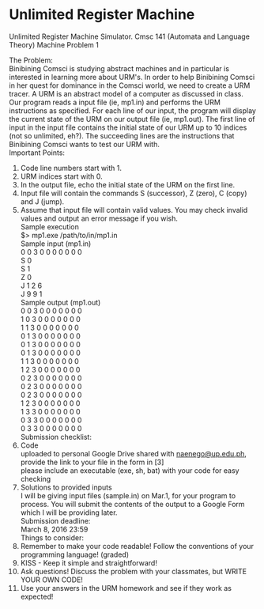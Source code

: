 # Unlimited Register Machine  
Unlimited Register Machine Simulator. Cmsc 141 (Automata and Language Theory) Machine Problem 1  

The Problem:  
Binibining Comsci is studying abstract machines and in particular is interested in learning more about URM's. In order to help Binibining Comsci in her quest for dominance in the Comsci world, we need to create a URM tracer. A URM is an abstract model of a computer as discussed in class.  
Our program reads a input file (ie, mp1.in) and performs the URM instructions as specified. For each line of our input, the program will display the current state of the URM on our output file (ie, mp1.out). The first line of input in the input file contains the initial state of our URM up to 10 indices (not so unlimited, eh?). The succeeding lines are the instructions that Binibining Comsci wants to test our URM with.  
Important Points:  
1. Code line numbers start with 1.  
2. URM indices start with 0.  
3. In the output file, echo the initial state of the URM on the first line.  
4. Input file will contain the commands S (successor), Z (zero), C (copy) and J (jump).  
5. Assume that input file will contain valid values. You may check invalid values and output an error message if you wish.  
Sample execution  
$> mp1.exe /path/to/in/mp1.in  
Sample input (mp1.in)  
0 0 3 0 0 0 0 0 0 0  
S 0  
S 1  
Z 0  
J 1 2 6  
J 9 9 1  
Sample output (mp1.out)  
0 0 3 0 0 0 0 0 0 0  
1 0 3 0 0 0 0 0 0 0  
1 1 3 0 0 0 0 0 0 0  
0 1 3 0 0 0 0 0 0 0  
0 1 3 0 0 0 0 0 0 0  
0 1 3 0 0 0 0 0 0 0  
1 1 3 0 0 0 0 0 0 0  
1 2 3 0 0 0 0 0 0 0  
0 2 3 0 0 0 0 0 0 0  
0 2 3 0 0 0 0 0 0 0  
0 2 3 0 0 0 0 0 0 0  
1 2 3 0 0 0 0 0 0 0  
1 3 3 0 0 0 0 0 0 0  
0 3 3 0 0 0 0 0 0 0  
0 3 3 0 0 0 0 0 0 0  
Submission checklist:  
1. Code  
uploaded to personal Google Drive shared with naenego@up.edu.ph, provide the link to your file in the form in [3]  
please include an executable (exe, sh, bat) with your code for easy checking  
2. Solutions to provided inputs  
I will be giving input files (sample.in) on Mar.1, for your program to process. You will submit the contents of the output to a Google Form which I will be providing later.  
Submission deadline:  
March 8, 2016 23:59  
Things to consider:  
1. Remember to make your code readable! Follow the conventions of your programming language! (graded)  
2. KISS - Keep it simple and straightforward!  
3. Ask questions! Discuss the problem with your classmates, but WRITE YOUR OWN CODE!  
4. Use your answers in the URM homework and see if they work as expected!  
